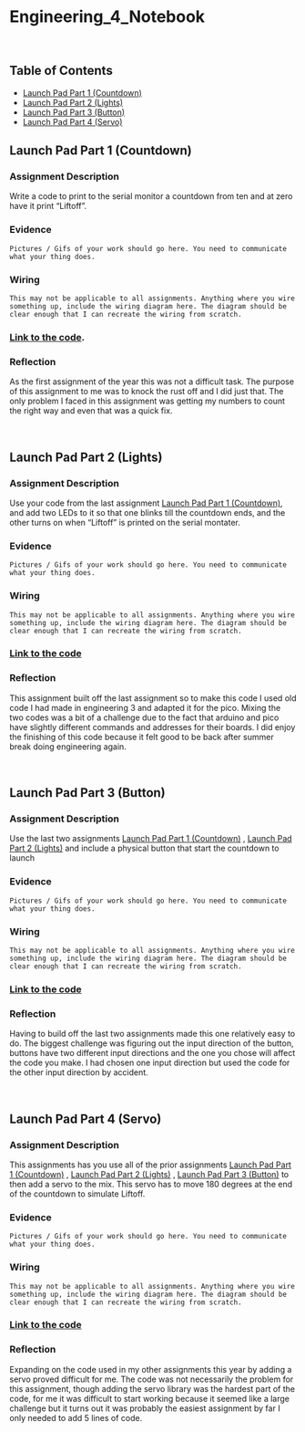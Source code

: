 # Engineering_4_Notebook

&nbsp;

## Table of Contents
* [Launch Pad Part 1 (Countdown)](#Launch_Pad_Part_1_(Countdown))
* [Launch Pad Part 2 (Lights)](#Launch_Pad_Part_2_(Lights))
* [Launch Pad Part 3 (Button)](#Launch_Pad_Part_3_(Button))
* [Launch Pad Part 4 (Servo)](#Launch_Pad_Part_4_(Servo))
&nbsp;

## Launch Pad Part 1 (Countdown)


### Assignment Description
 Write a code to print to the serial monitor a countdown from ten and at zero have it print “Liftoff”.



### Evidence 

    Pictures / Gifs of your work should go here. You need to communicate what your thing does. 

### Wiring

    This may not be applicable to all assignments. Anything where you wire something up, include the wiring diagram here. The diagram should be clear enough that I can recreate the wiring from scratch. 

### [Link to the code](https://github.com/wbarnet76/eng_4_notebook-/blob/main/raspberry-pi/COUNTDOWN.py).
 

### Reflection

As the first assignment of the year this was not a difficult task. The purpose of this assignment to me was to knock the rust off and I did just that. The only problem I faced in this assignment was getting my numbers to count the right way and even that was a quick fix.


&nbsp;

## Launch Pad Part 2 (Lights)

### Assignment Description


Use your code from the last assignment [Launch Pad Part 1 (Countdown)](#Launch_Pad_Part_1_(Countdown)), and add two LEDs to it so that one blinks till the countdown ends, and the other turns on when “Liftoff” is printed on the serial montater.


### Evidence


    Pictures / Gifs of your work should go here. You need to communicate what your thing does.


### Wiring


    This may not be applicable to all assignments. Anything where you wire something up, include the wiring diagram here. The diagram should be clear enough that I can recreate the wiring from scratch.


### [Link to the code](https://github.com/wbarnet76/eng_4_notebook-/blob/main/raspberry-pi/liftoff_pt1.py)


### Reflection


This assignment built off the last assignment so to make this code I used old code I had made in engineering 3 and adapted it for the pico. Mixing the two codes was a bit of a challenge due to the fact that arduino and pico have slightly different commands and addresses for their boards. I did enjoy the finishing of this code because it felt good to be back after summer break doing engineering again. 


&nbsp;

## Launch Pad Part 3 (Button)


### Assignment Description


Use the last two assignments [Launch Pad Part 1 (Countdown)](#Launch_Pad_Part_1_(Countdown)) , [Launch Pad Part 2 (Lights)](#Launch_Pad_Part_2_(Lights)) and include a physical button that start the countdown to launch 


### Evidence


    Pictures / Gifs of your work should go here. You need to communicate what your thing does.


### Wiring


    This may not be applicable to all assignments. Anything where you wire something up, include the wiring diagram here. The diagram should be clear enough that I can recreate the wiring from scratch.


### [Link to the code](https://github.com/wbarnet76/eng_4_notebook-/blob/main/raspberry-pi/liftoff_button.py)

### Reflection

Having to build off the last two assignments made this one relatively easy to do. The biggest challenge was figuring out the input direction of the button, buttons have two different input directions and the one you chose will affect the code you make. I had chosen one input direction but used the code for the other input direction by accident. 


&nbsp;

## Launch Pad Part 4 (Servo)


### Assignment Description


This assignments has you use all of the prior assignments [Launch Pad Part 1 (Countdown)](#Launch_Pad_Part_1_(Countdown)) , [Launch Pad Part 2 (Lights)](#Launch_Pad_Part_2_(Lights)) , [Launch Pad Part 3 (Button)](#Launch_Pad_Part_3_(Button)) to then add a servo to the mix. This servo has to move 180 degrees at the end of the countdown to simulate Liftoff. 


### Evidence


    Pictures / Gifs of your work should go here. You need to communicate what your thing does.


### Wiring


    This may not be applicable to all assignments. Anything where you wire something up, include the wiring diagram here. The diagram should be clear enough that I can recreate the wiring from scratch.


### [Link to the code](https://github.com/wbarnet76/eng_4_notebook-/blob/main/raspberry-pi/LIFTOFF_servo.py)




### Reflection


Expanding on the code used in my other assignments this year by adding a servo proved difficult for me. The code was not necessarily the problem for this assignment, though adding the servo library was the hardest part of the code, for me it was difficult to start working because it seemed like a large challenge but it turns out it was probably the easiest assignment by far I only needed to add 5 lines of code.



&nbsp;

